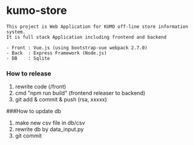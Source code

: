 # kumo-store
```
This project is Web Application for KUMO off-line store information system.
It is full stack Application including frontend and backend

- Front : Vue.js (using bootstrap-vue webpack 2.7.0)
- Back	: Express Framework (Node.js)
- DB	: Sqlite 
```


### How to release
1. rewrite code (/front)
2. cmd "npm run build" (frontend releaser to backend)
3. git add & commit & push (rsa, xxxxx)

###How to update db
1. make new csv file in db/csv
2. rewrite db by data_input.py
3. git commit


